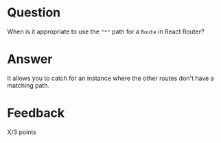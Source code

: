 # Question

When is it appropriate to use the `"*"` path for a `Route` in React Router?

# Answer
It allows you to catch for an instance where the other routes don't have a matching path.

# Feedback

X/3 points